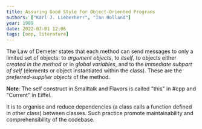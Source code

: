 ```yaml
---
title: Assuring Good Style for Object-Oriented Programs
authors: ["Karl J. Lieberherr", "Ian Holland"]
year: 1989
date: 2022-07-01 12:06
tags: [oop, literature]
---
```


The Law of Demeter states that each method can send messages to only a limited
set of objects: to *argument objects*, to *itself*, to objects either *created
in the method* or in *global variables*, and to the *immediate subpart of self*
(elements or object instantiated within the class). These are the
*preferred-supplier objects* of the method. 

**Note**: The self construct in Smalltalk and Flavors is called "this" in #cpp
and "Current" in Eiffel.

It is to organise and reduce dependencies (a class calls a function defined in
other class) between classes. Such practice promote maintainability and
comprehensibility of the codebase.
